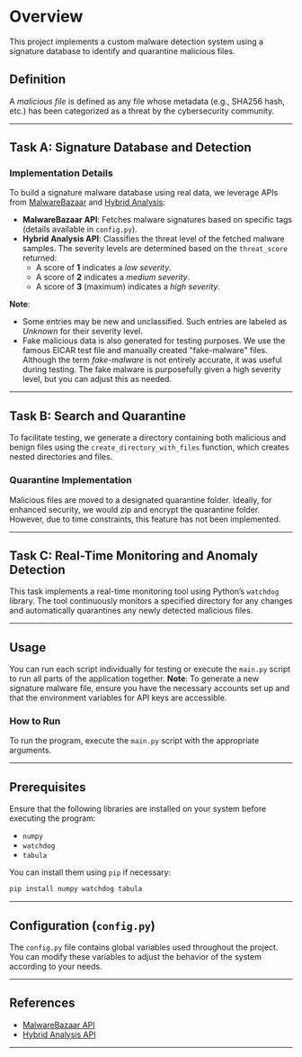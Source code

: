 # Overview

This project implements a custom malware detection system using a signature database to identify and quarantine malicious files.

## Definition

A *malicious file* is defined as any file whose metadata (e.g., SHA256 hash, etc.) has been categorized as a threat by the cybersecurity community.

---

## Task A: Signature Database and Detection

### Implementation Details

To build a signature malware database using real data, we leverage APIs from [MalwareBazaar](https://bazaar.abuse.ch/api/) and [Hybrid Analysis](https://www.hybrid-analysis.com/docs/api/v2):

- **MalwareBazaar API**: Fetches malware signatures based on specific tags (details available in `config.py`).
- **Hybrid Analysis API**: Classifies the threat level of the fetched malware samples. The severity levels are determined based on the `threat_score` returned:
  - A score of **1** indicates a *low severity*.
  - A score of **2** indicates a *medium severity*.
  - A score of **3** (maximum) indicates a *high severity*.

**Note**:

- Some entries may be new and unclassified. Such entries are labeled as *Unknown* for their severity level.
- Fake malicious data is also generated for testing purposes. We use the famous EICAR test file and manually created "fake-malware" files. Although the term *fake-malware* is not entirely accurate, it was useful during testing. The fake malware is purposefully given a high severity level, but you can adjust this as needed.

---

## Task B: Search and Quarantine

To facilitate testing, we generate a directory containing both malicious and benign files using the `create_directory_with_files` function, which creates nested directories and files.

### Quarantine Implementation

Malicious files are moved to a designated quarantine folder. Ideally, for enhanced security, we would zip and encrypt the quarantine folder. However, due to time constraints, this feature has not been implemented.

---

## Task C: Real-Time Monitoring and Anomaly Detection

This task implements a real-time monitoring tool using Python’s `watchdog` library. The tool continuously monitors a specified directory for any changes and automatically quarantines any newly detected malicious files.

---

## Usage

You can run each script individually for testing or execute the `main.py` script to run all parts of the application together. **Note**: To generate a new signature malware file, ensure you have the necessary accounts set up and that the environment variables for API keys are accessible.

### How to Run

To run the program, execute the `main.py` script with the appropriate arguments.

---

## Prerequisites

Ensure that the following libraries are installed on your system before executing the program:

- `numpy`
- `watchdog`
- `tabula`

You can install them using `pip` if necessary:

```bash
pip install numpy watchdog tabula
```

---

## Configuration (`config.py`)

The `config.py` file contains global variables used throughout the project. You can modify these variables to adjust the behavior of the system according to your needs.

---

## References

- [MalwareBazaar API](https://bazaar.abuse.ch/api/)
- [Hybrid Analysis API](https://www.hybrid-analysis.com/docs/api/v2)

---
